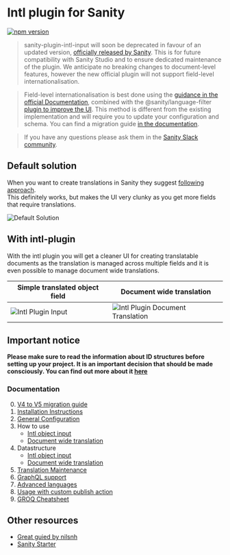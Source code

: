 # Intl plugin for Sanity
[![npm version](https://img.shields.io/npm/v/sanity-plugin-intl-input.svg?style=flat)](https://www.npmjs.com/package/sanity-plugin-intl-input)

> sanity-plugin-intl-input will soon be deprecated in favour of an updated version, [officially released by Sanity](https://github.com/sanity-io/document-internationalization). This is for future compatibility with Sanity Studio and to ensure dedicated maintenance of the plugin. We anticipate no breaking changes to document-level features, however the new official plugin will not support field-level internationalisation.

> Field-level internationalisation is best done using the [guidance in the official Documentation](https://www.sanity.io/docs/localization#cd568b11a09c), combined with the @sanity/language-filter [plugin to improve the UI](https://www.npmjs.com/package/@sanity/language-filter). This method is different from the existing implementation and will require you to update your configuration and schema. You can find a migration guide [in the documentation](docs/object-level-migration.md).

> If you have any questions please ask them in the [Sanity Slack community](https://slack.sanity.io/).


## Default solution
When you want to create translations in Sanity they suggest [following approach](https://www.sanity.io/docs/localization).  
This definitely works, but makes the UI very clunky as you get more fields that require translations.  

![Default Solution](https://raw.githubusercontent.com/LiamMartens/sanity-plugin-intl-input/master/docs/img/default-solution.gif)  

## With intl-plugin
With the intl plugin you will get a cleaner UI for creating translatable documents as the translation is managed across multiple fields and it is even possible to manage document wide translations.  

| Simple translated object field | Document wide translation |
|-|-|
|![Intl Plugin Input](https://raw.githubusercontent.com/LiamMartens/sanity-plugin-intl-input/master/docs/img/intl-plugin.gif)|![Intl Plugin Document Translation](https://raw.githubusercontent.com/LiamMartens/sanity-plugin-intl-input/master/docs/img/intl-plugin-document.gif)|

## Important notice
**Please make sure to read the information about ID structures before setting up your project. It is an important decision that should be made consciously. You can find out more about it [here](docs/important-configuration.md)**

### Documentation
0. [V4 to V5 migration guide](docs/v4-v5-migration.md)
1. [Installation Instructions](docs/installation.md)
2. [General Configuration](docs/general-configuration.md)
3. How to use
    - [Intl object input](docs/usage-intl-object.md)
    - [Document wide translation](docs/usage-intl-doc.md)
4. Datastructure
    - [Intl object input](docs/datastructure-intl-object.md)
    - [Document wide translation](docs/datastructure-intl-doc.md)
5. [Translation Maintenance](docs/translation-maintenance.md)
6. [GraphQL support](docs/graphql-intl-doc.md)
7. [Advanced languages](docs/advanced-languages.md)
8. [Usage with custom publish action](docs/usage-with-custom-publish.md)
9. [GROQ Cheatsheet](/docs/groq-cheatsheet.md)
## Other resources
* [Great guied by nilsnh](https://nilsnh.no/2021/08/22/guide-localizing-sanity-cms-with-the-intl-input-plugin/)
* [Sanity Starter](https://www.sanity.io/create?template=sanity-io%2Fsanity-template-translation-examples)
